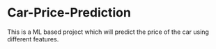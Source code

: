 # Car-Price-Prediction
This is a ML based project which will predict the price of the car using different features.
